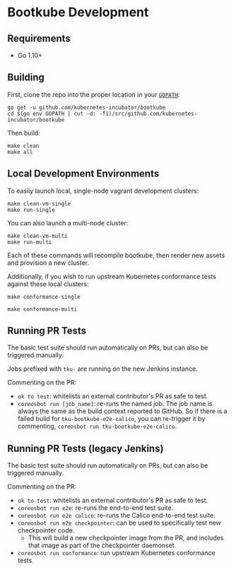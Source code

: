 # Bootkube Development

## Requirements

* Go 1.10+

## Building

First, clone the repo into the proper location in your [`GOPATH`][GOPATH]:

```
go get -u github.com/kubernetes-incubator/bootkube
cd $(go env GOPATH | cut -d: -f1)/src/github.com/kubernetes-incubator/bootkube
```

Then build:

```
make clean
make all
```

## Local Development Environments

To easily launch local, single-node vagrant development clusters:

```
make clean-vm-single
make run-single
```

You can also launch a multi-node cluster:

```
make clean-vm-multi
make run-multi
```

Each of these commands will recompile bootkube, then render new assets and provision a new cluster.

Additionally, if you wish to run upstream Kubernetes conformance tests against these local clusters:

```
make conformance-single
```

```
make conformance-multi
```


## Running PR Tests

The basic test suite should run automatically on PRs, but can also be triggered manually.

Jobs prefixed with `tku-` are running on the new Jenkins instance.

Commenting on the PR:

-   `ok to test`: whitelists an external contributor's PR as safe to test.
-   `coreosbot run [job_name]`: re-runs the named job. The job name is always the same as the build context reported to GitHub. So if there is a failed build for `tku-bootkube-e2e-calico`, you can re-trigger it by commenting, `coreosbot run tku-bootkube-e2e-calico`.


## Running PR Tests (legacy Jenkins)

The basic test suite should run automatically on PRs, but can also be triggered manually.

Commenting on the PR:

* `ok to test`: whitelists an external contributor's PR as safe to test.
* `coreosbot run e2e`: re-runs the end-to-end test suite.
* `coreosbot run e2e calico`: re-runs the Calico end-to-end test suite.
* `coreosbot run e2e checkpointer`: can be used to specifically test new checkpointer code.
    * This will build a new checkpointer image from the PR, and includes that image as part of the checkpointer daemonset.
* `coreosbot run conformance`: run upstream Kubernetes conformance tests

[GOPATH]: https://golang.org/cmd/go/#hdr-GOPATH_environment_variable
